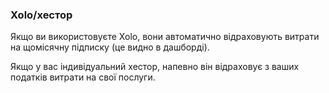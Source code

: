 ### Xolo/хестор

Якщо ви використовуєте Xolo, вони автоматично відраховують витрати на щомісячну підписку (це видно в дашборді).

Якщо у вас індивідуальний хестор, напевно він відраховує з ваших податків витрати на свої послуги.
